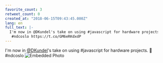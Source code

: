 ```yaml
---
favorite_count: 3
retweet_count: 0
created_at: "2018-06-15T09:43:45.000Z"
lang: en
full_text: |-
  I'm now in @DKundel's take on using #javascript for hardware projects. 💪
   #ndcoslo https://t.co/GM6eRKdxdP
---
```


I'm now in [@DKundel](https://twitter.com/DKundel)'s take on using #javascript
for hardware projects. 💪 #ndcoslo
![Embedded Photo](https://twitter-media-coderbyheart.s3.eu-north-1.amazonaws.com/1007559276699799552-DfuRzEYX0AACLn9.jpg)
